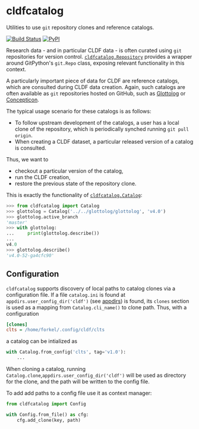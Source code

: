 # cldfcatalog

Utilities to use `git` repository clones and reference catalogs.

[![Build Status](https://github.com/cldf/cldfcatalog/workflows/tests/badge.svg)](https://github.com/cldf/cldfcatalog/actions?query=workflow%3Atests)
[![PyPI](https://img.shields.io/pypi/v/cldfcatalog.svg)](https://pypi.org/project/cldfcatalog)

Research data - and in particular CLDF data - is often curated using `git` repositories
for version control. [`cldfcatalog.Repository`](src/cldfcatalog/repository.py) 
provides a wrapper around GitPython's `git.Repo` class, exposing relevant functionality 
in this context.

A particularly important piece of data for CLDF are reference catalogs, which are
consulted during CLDF data creation. Again, such catalogs are often available as
`git` repositories hosted on GitHub, such as 
[Glottolog](https://github.com/glottolog/glottolog) or
[Concepticon](https://github.com/concepticon/concepticon-data).

The typical usage scenario for these catalogs is as follows: 
- To follow upstream development of the catalogs, a user has a local clone of the
  repository, which is periodically synched running `git pull origin`.
- When creating a CLDF dataset, a particular released version of a catalog is consulted.

Thus, we want to 
- checkout a particular version of the catalog,
- run the CLDF creation,
- restore the previous state of the repository clone.

This is exactly the functionality of [`cldfcatalog.Catalog`](src/cldfcatalog/catalog.py):
```python
>>> from cldfcatalog import Catalog
>>> glottolog = Catalog('../../glottolog/glottolog', 'v4.0')
>>> glottolog.active_branch
'master'
>>> with glottolog:
...     print(glottolog.describe())
...     
v4.0
>>> glottolog.describe()
'v4.0-52-ga4cfc90'
```


## Configuration

`cldfcatalog` supports discovery of local paths to catalog clones via a configuration file.
If a file `catalog.ini` is found at `appdirs.user_config_dir('cldf')` (see [appdirs](https://pypi.org/project/appdirs/)) is found, its `clones` section is used as a
mapping from `Catalog.cli_name()` to clone path. Thus, with a configuration
```ini
[clones]
clts = /home/forkel/.config/cldf/clts
```
a catalog can be intialized as
```python
with Catalog.from_config('clts', tag='v1.0'):
    ...
```

When cloning a catalog,
running `Catalog.clone`,`appdirs.user_config_dir('cldf')` will be used as directory for
the clone, and the path will be written to the config file.

To add add paths to a config file use it as context manager:
```python
from cldfcatalog import Config

with Config.from_file() as cfg:
    cfg.add_clone(key, path)
```
